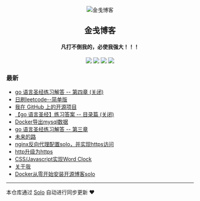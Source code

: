 <p align="center"><img alt="金戋博客" src="https://img.hacpai.com/avatar/1559274898016_1560137432491.png"></p><h2 align="center">
金戋博客
</h2>

<h4 align="center">凡打不倒我的，必使我强大！！！</h4>
<p align="center"><a title="金戋博客" target="_blank" href="https://github.com/JinJianh/solo-blog"><img src="https://img.shields.io/github/last-commit/JinJianh/solo-blog.svg?style=flat-square&color=FF9900"></a>
<a title="GitHub repo size in bytes" target="_blank" href="https://github.com/JinJianh/solo-blog"><img src="https://img.shields.io/github/repo-size/JinJianh/solo-blog.svg?style=flat-square"></a>
<a title="Solo Version" target="_blank" href="https://github.com/b3log/solo/releases"><img src="https://img.shields.io/badge/solo-3.6.3-f1e05a.svg?style=flat-square&color=blueviolet"></a>
<a title="Hits" target="_blank" href="https://github.com/b3log/hits"><img src="https://hits.b3log.org/JinJianh/solo-blog.svg"></a></p>

### 最新

* [go 语言圣经练习解答 -- 第四章 (关闭)](http://www.jinjianh.com/articles/2019/06/12/1560331304695.html)
* [日刷leetcode--简单版](http://www.jinjianh.com/articles/2019/07/16/1563261472913.html)
* [我在 GitHub 上的开源项目](http://www.jinjianh.com/my-github-repos)
* [【go 语言圣经】练习答案 -- 目录篇 (关闭)](http://www.jinjianh.com/articles/2019/06/16/1560663440490.html)
* [Docker导出mysql数据](http://www.jinjianh.com/articles/2019/06/11/1560267833958.html)
* [go 语言圣经练习解答 -- 第三章](http://www.jinjianh.com/articles/2019/06/10/1560159392016.html)
* [未来的路](http://www.jinjianh.com/articles/2019/06/07/1559921813174.html)
* [nginx反向代理配置solo，并实现https访问](http://www.jinjianh.com/articles/2019/06/05/1559719810531.html)
* [http升级为https](http://www.jinjianh.com/articles/2019/06/05/1559717163020.html)
* [CSS/Javascript实现Word Clock](http://www.jinjianh.com/articles/2019/06/02/1559477290334.html)
* [关于我](http://www.jinjianh.com/about)
* [Docker从零开始安装开源博客solo](http://www.jinjianh.com/first.html)



---

本仓库通过 [Solo](https://github.com/b3log/solo) 自动进行同步更新 ❤️ 
